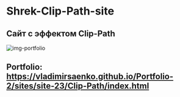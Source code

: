 # Shrek-Clip-Path-site

## Сайт с эффектом Clip-Path

![img-portfolio](https://user-images.githubusercontent.com/56477695/124283954-2981af00-db55-11eb-9710-85446e320d41.jpg)

## Portfolio: https://vladimirsaenko.github.io/Portfolio-2/sites/site-23/Clip-Path/index.html

